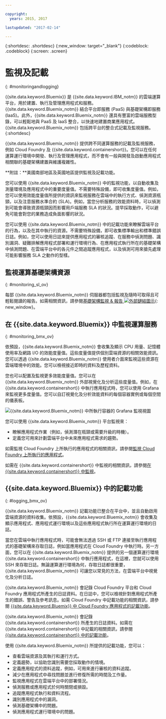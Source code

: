 ```yaml
---

copyright:
  years: 2015, 2017

lastupdated: "2017-02-14"

---
```



{:shortdesc: .shortdesc}
{:new_window: target="_blank"}
{:codeblock: .codeblock}
{:screen: .screen}

# 監視及記載
{: #monitoringandlogging}

{{site.data.keyword.Bluemix}} 是 {{site.data.keyword.IBM_notm}} 的雲端運算平台，用於建置、執行及管理應用程式和服務。{{site.data.keyword.Bluemix_notm}} 結合平台即服務 (PaaS) 與基礎架構即服務 (IaaS)。此外，{{site.data.keyword.Bluemix_notm}} 還具有豐富的雲端服務型錄，可以輕鬆地與 PaaS 及 IaaS 整合，以快速地建置商業應用程式。{{site.data.keyword.Bluemix_notm}} 包括跨平台的整合式記載及監視服務。
{:shortdesc}

{{site.data.keyword.Bluemix_notm}} 提供跨不同運算服務的記載及監視服務，例如 Cloud Foundry 及 {{site.data.keyword.containershort}}。您可以在任何運算運行環境中開發、執行及管理應用程式，而不會有一般與開發及啟動應用程式相關聯的基礎架構建置與維護複雜性。 

**附註：**美國南部地區及英國地區提供監視及記載功能。

您可以使用 {{site.data.keyword.Bluemix_notm}} 中的監視功能，以自動收集及測量環境及應用程式中的重要度量值。不需要特殊設備，即可收集度量值。例如，您可以使用效能度量值所提供的資訊來監視服務在雲端中的執行方式、偵測資源瓶頸，以及注意服務水準合約 (SLA)。例如，當您分析服務的效能資料時，可以偵測到可能會導致資源瓶頸因而影響用戶端服務 SLA 的狀況。提早採取動作，可以避免可能會對您的業務造成負面影響的狀況。  

您可以使用 {{site.data.keyword.Bluemix_notm}} 中的記載功能來瞭解雲端平台的行為，以及在其中執行的資源。不需要特殊設備，即可收集標準輸出和標準錯誤日誌。例如，您可以使用日誌來提供應用程式的審核追蹤、在服務中偵測問題、識別漏洞、疑難排解應用程式部署和運行環境行為、在應用程式執行所在的基礎架構中偵測問題、在雲端平台中的各元件之間追蹤應用程式，以及偵測可用來搶先處理可能影響服務 SLA 之動作的型樣。

## 監視運算基礎架構資源
{: #monitoring_sl_ov}

每部 {{site.data.keyword.Bluemix_notm}} 伺服器都包括監視及隨時可取得且可輕鬆閱讀的報告。如需相關資訊，請參閱[基礎架構監視 & 報告 ![外部鏈結圖示](../icons/launch-glyph.svg "外部鏈結圖示")](https://www.ibm.com/cloud-computing/bluemix/infrastructure-monitoring){: new_window}。


## 在 {{site.data.keyword.Bluemix}} 中監視運算服務
{: #monitoring_bmx_ov}

依預設，{{site.data.keyword.Bluemix_notm}} 會收集及顯示 CPU 用量、記憶體使用率及網路 I/O 的效能度量值。這些度量值提供個別雲端資源的相關效能資訊。您可以透過 {{site.data.keyword.Bluemix_notm}} 使用者介面來監視這些資源在雲端環境中的效能。您可以檢視接近即時的資料及歷程資料。
 

您也可以配置及監視更多效能度量值。您可以在 {{site.data.keyword.Bluemix_notm}} 外部視覺化及分析這些度量值。例如，在 {{site.data.keyword.containershort}} 中執行應用程式時，您可以使用 Grafana 來監視更多度量值。您可以自訂視覺化及分析效能資料的每個容器實例或每個空間的儀表板。

![{{site.data.keyword.Bluemix_notm}} 中所執行容器的 Grafana 監視視圖](images/monitoring_default_container_grafana_view.jpg)

您可以使用 {{site.data.keyword.Bluemix_notm}} 平台監視來：

* 瞭解應用程式作業（例如，偵測潛在瓶頸或需要升級的時機）。
* 定義您可用來計劃雲端平台中未來應用程式需求的趨勢。

如需監視 Cloud Foundry 上所執行的應用程式的相關資訊，請參閱[監視 Cloud Foundry 上所執行的應用程式](monitoring_cf_apps.html#monitoring_bluemix_apps)。

如需在 {{site.data.keyword.containershort}} 中監視的相關資訊，請參閱[在 {{site.data.keyword.containershort}} 中監視](/docs/containers/monitoringandlogging/container_ml_monitor.html#container_ml_monitor)。   

## {{site.data.keyword.Bluemix}} 中的記載功能
{: #logging_bmx_ov}

{{site.data.keyword.Bluemix_notm}} 記載功能已整合在平台中，並且自動啟用雲端資源的資料收集。依預設，{{site.data.keyword.Bluemix_notm}} 會收集及顯示應用程式、應用程式運行環境以及這些應用程式執行所在運算運行環境的日誌。
 

當您在雲端中執行應用程式時，可能會無法透過 SSH 或 FTP 連接至執行應用程式的基礎架構來存取日誌，例如當應用程式在 Cloud Foundry 中執行時。另一方面，您可以在 {{site.data.keyword.Bluemix_notm}} 提供的另一個運算運行環境 {{site.data.keyword.containershort}} 中執行應用程式，在這裡，您就可以使用 SSH 來存取日誌。無論運算運行環境為何，存取日誌都很重要，{{site.data.keyword.Bluemix_notm}} 可讓您以常見的方法，在雲端平台中視覺化及分析日誌。

{{site.data.keyword.Bluemix_notm}} 會記錄 Cloud Foundry 平台和 Cloud Foundry 應用程式所產生的日誌資料。在日誌中，您可以檢視針對應用程式所產生的錯誤、警告及參考訊息。如需 Cloud Foundry 中記載功能的相關資訊，請參閱 [{{site.data.keyword.Bluemix}} 中 Cloud Foundry 應用程式的記載功能](logging_cf_apps.html#logging_bluemix_cf_apps)。

{{site.data.keyword.Bluemix_notm}} 會記錄 {{site.data.keyword.containershort}} 所產生的日誌資料。如需在 {{site.data.keyword.containershort}} 中記載的相關資訊，請參閱 [{{site.data.keyword.containershort}} 中的記載功能](/docs/containers/monitoringandlogging/container_ml_logs.html#container_ml_logs)。   


使用 {{site.data.keyword.Bluemix_notm}} 所提供的記載功能，您可以：

* 查看雲端資源及其執行和運行方式。
* 定義趨勢，以協助您識別需要您採取動作的情境。
* 定義應用程式的資料追蹤，例如，可用來進行審核的資料追蹤。
* 減少在應用程式中尋找問題並進行修復所需的時間及工作量。 
* 監視應用程式在雲端平台中的部署情況。
* 偵測服務或應用程式於何時關閉或損毀。
* 追蹤應用程式執行和資料流程。
* 識別應用程式中的漏洞。
* 偵測基礎架構中的問題。
* 偵測應用程式運行環境中的問題。


